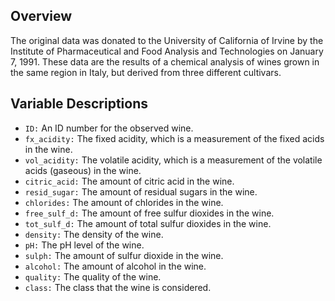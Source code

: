 ## Overview

The original data was donated to the University of California of Irvine by the Institute of Pharmaceutical and Food Analysis and Technologies on January 7, 1991. These data are the results of a chemical analysis of wines grown in the same region in Italy, but derived from three different cultivars. 

## Variable Descriptions
- `ID:` An ID number for the observed wine.
- `fx_acidity:` The fixed acidity, which is a measurement of the fixed acids in the wine.
- `vol_acidity:` The volatile acidity, which is a measurement of the volatile acids (gaseous) in the wine.
- `citric_acid:` The amount of citric acid in the wine.
- `resid_sugar:` The amount of residual sugars in the wine.
- `chlorides:` The amount of chlorides in the wine.
- `free_sulf_d:` The amount of free sulfur dioxides in the wine.
- `tot_sulf_d:` The amount of total sulfur dioxides in the wine.
- `density:` The density of the wine.
- `pH:` The pH level of the wine.
- `sulph:` The amount of sulfur dioxide in the wine.
- `alcohol:` The amount of alcohol in the wine.
- `quality:` The quality of the wine.
- `class:` The class that the wine is considered.
